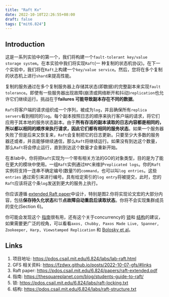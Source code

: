 ```yaml
---
title: "Raft Kv"
date: 2022-10-10T22:26:55+08:00
draft: false
tags: ["mit6.824"]
---
```


## Introduction

这是一系列实验中的第一个，我们将构建一个`fault-tolerant key/value storage system`。在本实验中我们将实现`Raft`(一
种复制的状态机协议)。在下一个实验中，我们将在`Raft`上构建一个`key/value service`。然后，您将在多个复制的状态机上进行`shard`来提高性能。

复制的服务通过在多个复制服务器上存储其状态(即数据)的完整副本来实现`fault tolerance`。即使有一些服务器出现故障(崩溃或网络断开和抖动)`replication`也允许它们继续运行。挑战在于**failures 可能导致副本存在不同的数据**。

`Raft`将客户端的请求组织成一个序列，被成为`log`，并且确保所有`replica servers`看到相同的`log`。每个副本按照日志的顺序来执行客户端的请求，将它们应用于其本地的服务状态副本。由于**所有存活的副本读取的日志内容都是相同的，所以都以相同的顺序来执行请求，因此它们都有相同的服务状态**。如果一个服务器失败了但是后来又恢复来，`Raft`会复制把它的日志更新。只要至少大多数的服务器还或者，并且能够继续通信，那么`Raft`将继续运行。如果没有到达这个数量，那么`Raft`将会停止运行，直到到达这个数量才会重新开始。

在本lab中，你将把`Raft`实现为一个带有相关方法的GO的对象类型，目的是为了能在更大的模块中使用。一组`Raft`实例通过`RPC`来维护`replicated logs`。你的`Raft`实例将支持一连串不确定编号(数量?)的`command`，也可以叫`log entries`。这些`entries`
通过索引来进行编号。具有给定索引的`log entry`将被提交，此时，您的`Raft`应该将这个条`log`发送到更大的服务上执行。

你应该遵循 [extended Raft paper](https://pdos.csail.mit.edu/6.824/papers/raft-extended.pdf)中设计，特别是图2.你将实现论文宏的大部分内容，包括**保存持久化状态**和节**点故障自动重启后读取状态**。你将不会实现集群成员的变化(Section 6)。

你可能会发现这个 [指南](https://thesquareplanet.com/blog/students-guide-to-raft/)很有用，还有这个关于concurrency的 [锁](https://pdos.csail.mit.edu/6.824/labs/raft-locking.txt)和 [结构](https://pdos.csail.mit.edu/6.824/labs/raft-structure.txt)的建议，如果需要更广泛的视角，可以看看`axos, Chubby, Paxos Made Live, Spanner, Zookeeper, Harp, Viewstamped Replication` 和 [Bolosky et al](https://static.usenix.org/event/nsdi11/tech/full_papers/Bolosky.pdf)。

## Links

1. 项目地址: https://pdos.csail.mit.edu/6.824/labs/lab-raft.html
2. GFS 相关资料: https://fzdwx.github.io/posts/2022-10-07-gfs/#links
3. Raft paper: https://pdos.csail.mit.edu/6.824/papers/raft-extended.pdf
4. 指南: https://thesquareplanet.com/blog/students-guide-to-raft/
5. 锁: https://pdos.csail.mit.edu/6.824/labs/raft-locking.txt
6. 结构: https://pdos.csail.mit.edu/6.824/labs/raft-structure.txt
